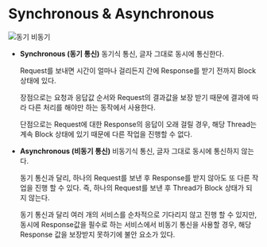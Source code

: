 # Synchronous & Asynchronous

![동기 비동기](https://t1.daumcdn.net/cfile/tistory/998750415BCB139209)

- **Synchronous (동기 통신)**
	동기식 통신, 글자 그대로 동시에 통신한다.
	
	Request를 보내면 시간이 얼마나 걸리든지 간에 Response를 받기 전까지 Block 상태에 있다.
	
	장점으로는 요청과 응답값 순서와 Request의 결과값을 보장 받기 때문에 결과에 따라 다른 처리를 해야만 하는 동작에서 사용한다.
	
	단점으로는 Request에 대한 Response의 응답이 오래 걸릴 경우, 해당 Thread는 계속 Block 상태에 있기 때문에 다른 작업을 진행할 수 없다.
	
- **Asynchronous (비동기 통신)**
	비동기식 통신, 글자 그대로 동시에 통신하지 않는다.
	
	동기 통신과 달리, 하나의 Request를 보낸 후 Response를 받지 않아도 또 다른 작업을 진행 할 수 있다.
	즉, 하나의 Request를 보낸 후 Thread가 Block 상태가 되지 않는다.
	
	동기 통신과 달리 여러 개의 서비스를 순차적으로 기다리지 않고 진행 할 수 있지만,
	동시에 Response값을 필수로 하는 서비스에서 비동기 통신을 사용할 경우, 해당 Response 값을 보장받지 못하기에 불안 요소가 있다.